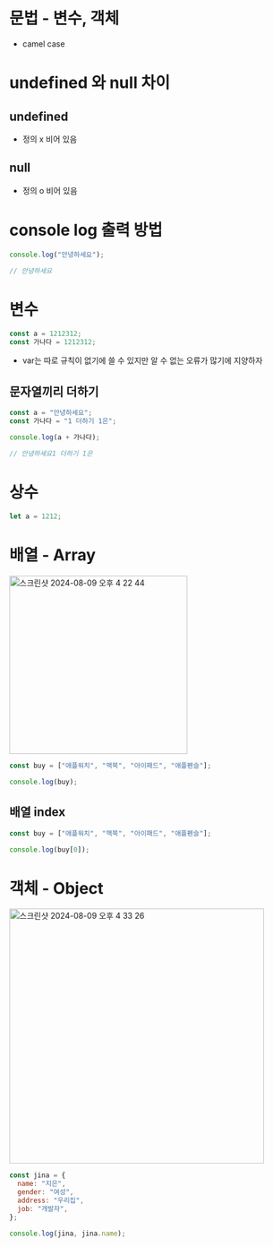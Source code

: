 # 문법 - 변수, 객체
- camel case

# undefined 와 null 차이

## undefined

- 정의 x 비어 있음

## null

- 정의 o 비어 있음

# console log 출력 방법

```jsx
console.log("안녕하세요");

// 안녕하세요
```

# 변수

```jsx
const a = 1212312;
const 가나다 = 1212312;
```

- var는 따로 규칙이 없기에 쓸 수 있지만 알 수 없는 오류가 많기에 지양하자

## 문자열끼리 더하기

```jsx
const a = "안녕하세요";
const 가나다 = "1 더하기 1은";

console.log(a + 가나다);

// 안녕하세요1 더하기 1은
```

# 상수

```jsx
let a = 1212;
```

# 배열 - Array
<img width="318" alt="스크린샷 2024-08-09 오후 4 22 44" src="https://github.com/user-attachments/assets/c7d70bc8-06b8-4ff2-b3c2-c40c5c8d1dca">


```jsx
const buy = ["애플워치", "맥북", "아이패드", "애플펜슬"];

console.log(buy);
```

## 배열 index

```jsx
const buy = ["애플워치", "맥북", "아이패드", "애플펜슬"];

console.log(buy[0]);
```

# 객체 - Object
<img width="455" alt="스크린샷 2024-08-09 오후 4 33 26" src="https://github.com/user-attachments/assets/234f0cd9-785f-4607-a5b0-ff4fba0b637e">


```jsx
const jina = {
  name: "지은",
  gender: "여성",
  address: "우리집",
  job: "개발자",
};

console.log(jina, jina.name);
```
